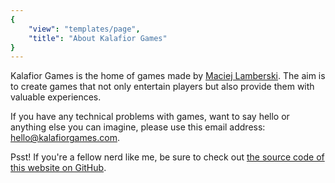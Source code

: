 ```yaml
---
{
    "view": "templates/page",
    "title": "About Kalafior Games"
}
---
```


Kalafior Games is the home of games made by [Maciej Lamberski](http://lamberski.com). The aim is to create games that not only entertain players but also provide them with valuable experiences.

If you have any technical problems with games, want to say hello or anything else you can imagine, please use this email address: [hello@kalafiorgames.com](mailto:hello@kalafiorgames.com).

Psst! If you're a fellow nerd like me, be sure to check out [the source code of this website on GitHub](http://github.com/lamberski/kalafiorgames).

